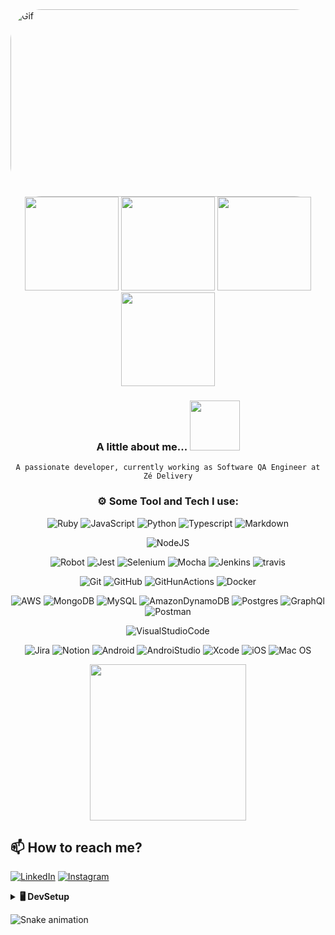 
<img align="leaft" alt="Gif" height="300" width="1090" style="border-radius:50px;"  src="https://camo.githubusercontent.com/0bc88fe1a37c792f8a62e1b770b0b39e886405c1043d59a43fd0a7c27c2688b2/68747470733a2f2f692e696d6775722e636f6d2f315a76566b44632e676966">

<div align="center">
<img height="150em" src="https://github-profile-summary-cards.vercel.app/api/cards/profile-details?username=GustavoMachado22&theme=radical"/> 
<img height="150em" src="https://github-readme-stats.vercel.app/api?username=GustavoMachado22&show_icons=true&theme=radical&include_all_commits=true&count_private=false&hide_border=true"/> <img height="150em" src="https://github-readme-stats.vercel.app/api/top-langs/?username=GustavoMachado22&layout=compact&langs_count=7&theme=radical&hide_border=true"/> <img height="150em" src="https://github-readme-streak-stats.herokuapp.com/?user=GustavoMachado22&theme=radical&hide_border=true"/>
	 	  	  
### A little about me...  <img src="https://media.giphy.com/media/eJjBP5o1N8tR7Hem2g/giphy.gif" width="80"> 
    A passionate developer, currently working as Software QA Engineer at Zé Delivery

  
###  ⚙️ Some Tool and Tech I use:     
![Ruby](https://img.shields.io/badge/ruby-%23CC342D.svg?style=for-the-badge&logo=ruby&logoColor=white) 
![JavaScript](https://img.shields.io/badge/javascript-%23323330.svg?style=for-the-badge&logo=javascript&logoColor=%23F7DF1E)
![Python](https://img.shields.io/badge/python-3670A0?style=for-the-badge&logo=python&logoColor=ffdd54)
![Typescript](https://img.shields.io/badge/TypeScript-007ACC?style=for-the-badge&logo=typescript&logoColor=white)
![Markdown](https://img.shields.io/badge/markdown-%23000000.svg?style=for-the-badge&logo=markdown&logoColor=white)

![NodeJS](https://img.shields.io/badge/node.js-6DA55F?style=for-the-badge&logo=node.js&logoColor=white) 

![Robot](https://img.shields.io/badge/Robot%20Framework-000000?style=for-the-badge&logo=robot-framework&logoColor=white)
![Jest](https://img.shields.io/badge/Jest-323330?style=for-the-badge&logo=Jest&logoColor=white)
![Selenium](https://img.shields.io/badge/Selenium-43B02A?style=for-the-badge&logo=Selenium&logoColor=white) 
![Mocha](https://img.shields.io/badge/mocha.js-323330?style=for-the-badge&logo=mocha&logoColor=Brown)
![Jenkins](https://img.shields.io/badge/jenkins-%232C5263.svg?style=for-the-badge&logo=jenkins&logoColor=white)
![travis](https://img.shields.io/badge/travis_CI-3EAAAF?style=for-the-badge&logo=travisci&logoColor=white)


![Git](https://img.shields.io/badge/GIT-E44C30?style=for-the-badge&logo=git&logoColor=white)
![GitHub](https://img.shields.io/badge/GitHub-100000?style=for-the-badge&logo=github&logoColor=white)
![GitHunActions](https://img.shields.io/badge/GitHub_Actions-2088FF?style=for-the-badge&logo=github-actions&logoColor=white) 
![Docker](https://img.shields.io/badge/docker-%230db7ed.svg?style=for-the-badge&logo=docker&logoColor=white)

![AWS](https://img.shields.io/badge/AWS-%23FF9900.svg?style=for-the-badge&logo=amazon-aws&logoColor=white)
![MongoDB](https://img.shields.io/badge/MongoDB-%234ea94b.svg?style=for-the-badge&logo=mongodb&logoColor=white)
![MySQL](https://img.shields.io/badge/mysql-%2300f.svg?style=for-the-badge&logo=mysql&logoColor=white)
![AmazonDynamoDB](https://img.shields.io/badge/Amazon%20DynamoDB-4053D6?style=for-the-badge&logo=Amazon%20DynamoDB&logoColor=white)
![Postgres](https://img.shields.io/badge/postgres-%23316192.svg?style=for-the-badge&logo=postgresql&logoColor=white) 
![GraphQl](https://img.shields.io/badge/GraphQl-E10098?style=for-the-badge&logo=graphql&logoColor=white)
![Postman](https://img.shields.io/badge/Postman-FF6C37?style=for-the-badge&logo=postman&logoColor=white) 

![VisualStudioCode](https://img.shields.io/badge/Visual_Studio_Code-0078D4?style=for-the-badge&logo=visual%20studio%20code&logoColor=white) 

![Jira](https://img.shields.io/badge/jira-%230A0FFF.svg?style=for-the-badge&logo=jira&logoColor=white)
![Notion](https://img.shields.io/badge/Notion-%23000000.svg?style=for-the-badge&logo=notion&logoColor=white) 
![Android](https://img.shields.io/badge/Android-3DDC84?style=for-the-badge&logo=android&logoColor=white)
![AndroiStudio](https://img.shields.io/badge/Android_Studio-3DDC84?style=for-the-badge&logo=android-studio&logoColor=white)
![Xcode](https://img.shields.io/badge/Xcode-007ACC?style=for-the-badge&logo=Xcode&logoColor=white) 
![iOS](https://img.shields.io/badge/iOS-000000?style=for-the-badge&logo=ios&logoColor=white)
![Mac OS](https://img.shields.io/badge/mac%20os-000000?style=for-the-badge&logo=apple&logoColor=white) 
	
<img src="https://media.giphy.com/media/0TtX2qqpxp3pIafzio/giphy.gif" width="250"> 
	  
 </div>
  

  <div align="leaft">

  
 ## 📫 How to reach me?


[![LinkedIn](https://img.shields.io/badge/LinkedIn-%230077B5.svg?logo=linkedin&logoColor=white)](https://www.linkedin.com/in/gustavohmachado/)
[![Instagram](https://img.shields.io/badge/Instagram-%23E4405F.svg?logo=Instagram&logoColor=white)](https://www.instagram.com/gustavoaxe/)
	
<details>
  <br />
   <summary><b>🖥️ DevSetup</b></summary>
  	<ul>
  	  <li><b>OS:</b> macOS Monterey 12.1</li>
	  <li><b>Laptop: </b> MacBook Pro (15-inch, 2019)</li>
  	  <li><b>CPU: </b> 2,3 GHz Intel Core i9 8-Core</li>
	    <li><b>GPU: </b> Intel UHD Graphics 630 1536 MB</li>
	    <li><b>RAM:</b> 16 GB 2400 MHz DDR4</li>
      <li><b>To Stay Updated:</b> Linkedin, Youtube and Medium.</li>
	</ul>	
</details>


![Snake animation](https://github.com/GustavoMachado22/GustavoMachado22/blob/output/github-contribution-grid-snake.svg)
   
